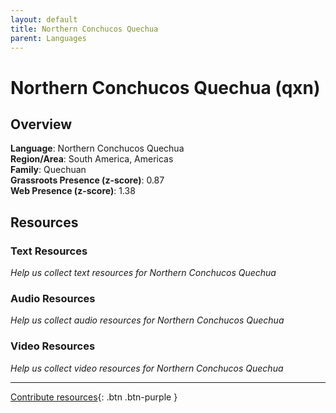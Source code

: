 ```yaml
---
layout: default
title: Northern Conchucos Quechua
parent: Languages
---
```


# Northern Conchucos Quechua (qxn)

## Overview

**Language**: Northern Conchucos Quechua  
**Region/Area**: South America, Americas  
**Family**: Quechuan  
**Grassroots Presence (z-score)**: 0.87  
**Web Presence (z-score)**: 1.38  

## Resources

### Text Resources
*Help us collect text resources for Northern Conchucos Quechua*

### Audio Resources
*Help us collect audio resources for Northern Conchucos Quechua*

### Video Resources
*Help us collect video resources for Northern Conchucos Quechua*

---

[Contribute resources](https://forms.office.com/e/1SfLJx3u1r){: .btn .btn-purple }
